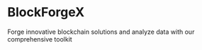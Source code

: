 # BlockForgeX
Forge innovative blockchain solutions and analyze data with our comprehensive toolkit

